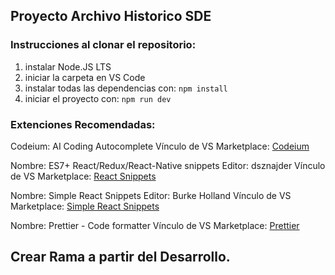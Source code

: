 ## Proyecto Archivo Historico SDE
### Instrucciones al clonar el repositorio:

1. instalar Node.JS LTS
2. iniciar la carpeta en VS Code
3. instalar todas las dependencias con:
`npm install`
4. iniciar el proyecto con:
`npm run dev`

### Extenciones Recomendadas:
Codeium: AI Coding Autocomplete
Vínculo de VS Marketplace: [Codeium](https://marketplace.visualstudio.com/items?itemName=Codeium.codeium "Codeium")

Nombre: ES7+ React/Redux/React-Native snippets
Editor: dsznajder
Vínculo de VS Marketplace: [React Snippets](https://marketplace.visualstudio.com/items?itemName=dsznajder.es7-react-js-snippets "React Snippets")

Nombre: Simple React Snippets
Editor: Burke Holland
Vínculo de VS Marketplace: [Simple React Snippets](https://marketplace.visualstudio.com/items?itemName=burkeholland.simple-react-snippets "Simple React Snippets")

Nombre: Prettier - Code formatter
Vínculo de VS Marketplace: [Prettier](https://marketplace.visualstudio.com/items?itemName=esbenp.prettier-vscode "Prettier")

## Crear Rama a partir del Desarrollo.
